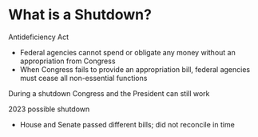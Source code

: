 # What is a Shutdown?

Antideficiency Act
- Federal agencies cannot spend or obligate any money without an appropriation
  from Congress
- When Congress fails to provide an appropriation bill, federal agencies must
  cease all non-essential functions

During a shutdown Congress and the President can still work

2023 possible shutdown
- House and Senate passed different bills; did not reconcile in time
